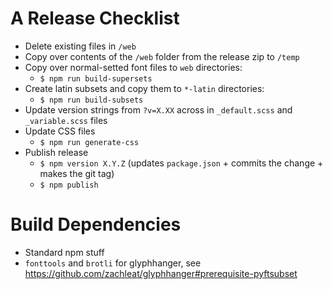 # A Release Checklist

- Delete existing files in `/web`
- Copy over contents of the `/web` folder from the release zip to `/temp`
- Copy over normal-setted font files to `web` directories:
  - `$ npm run build-supersets`
- Create latin subsets and copy them to `*-latin` directories:
  - `$ npm run build-subsets`
- Update version strings from `?v=X.XX` across in `_default.scss` and `_variable.scss` files
- Update CSS files
  - `$ npm run generate-css`
- Publish release
  - `$ npm version X.Y.Z` (updates `package.json` + commits the change + makes the git tag)
  - `$ npm publish`

# Build Dependencies

- Standard npm stuff
- `fonttools` and `brotli` for glyphhanger, see <https://github.com/zachleat/glyphhanger#prerequisite-pyftsubset>
